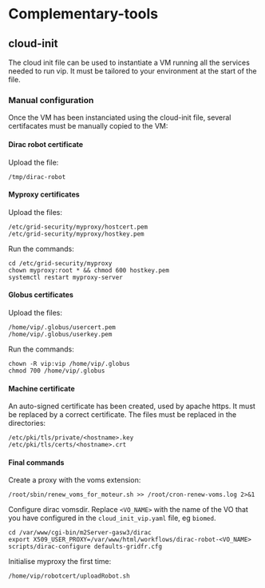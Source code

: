 # Complementary-tools

## cloud-init

The cloud init file can be used to instantiate a VM running all the
services needed to run vip.  It must be tailored to your environment
at the start of the file.

### Manual configuration

Once the VM has been instanciated using the cloud-init file, several
certifacates must be manually copied to the VM:

#### Dirac robot certificate

Upload the file:
```shell
/tmp/dirac-robot
```

#### Myproxy certificates

Upload the files:
```shell
/etc/grid-security/myproxy/hostcert.pem
/etc/grid-security/myproxy/hostkey.pem
```

Run the commands:
```shell
cd /etc/grid-security/myproxy
chown myproxy:root * && chmod 600 hostkey.pem
systemctl restart myproxy-server
```

#### Globus certificates

Upload the files:
```shell
/home/vip/.globus/usercert.pem
/home/vip/.globus/userkey.pem
```

Run the commands:
```shell
chown -R vip:vip /home/vip/.globus
chmod 700 /home/vip/.globus
```

#### Machine certificate

An auto-signed certificate has been created, used by apache https.  It
must be replaced by a correct certificate.  The files must be replaced
in the directories:
```shell
/etc/pki/tls/private/<hostname>.key
/etc/pki/tls/certs/<hostname>.crt
```

#### Final commands

Create a proxy with the voms extension:
```shell
/root/sbin/renew_voms_for_moteur.sh >> /root/cron-renew-voms.log 2>&1
```

Configure dirac vomsdir.  Replace `<VO_NAME>` with the name of the VO
that you have configured in the `cloud_init_vip.yaml` file, eg
`biomed`.
```shell
cd /var/www/cgi-bin/m2Server-gasw3/dirac
export X509_USER_PROXY=/var/www/html/workflows/dirac-robot-<VO_NAME>
scripts/dirac-configure defaults-gridfr.cfg
```

Initialise myproxy the first time:
```shell
/home/vip/robotcert/uploadRobot.sh
```
